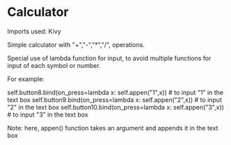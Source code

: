 # Calculator
Imports used:
Kivy

Simple calculator with "+","-","*","/", operations.

Special use of lambda function for input, to avoid multiple functions for input of each symbol or number.

For example: 

self.button8.bind(on_press=lambda x: self.appen("1",x)) # to input "1" in the text box
self.button9.bind(on_press=lambda x: self.appen("2",x)) # to input "2" in the text box
self.button10.bind(on_press=lambda x: self.appen("3",x)) # to input "3" in the text box

Note: here, appen() function takes an argument and appends it in the text box
